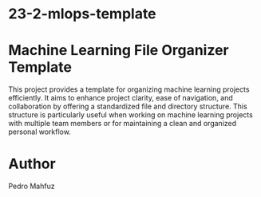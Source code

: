 # 23-2-mlops-template

# Machine Learning File Organizer Template
This project provides a template for organizing machine learning projects efficiently. It aims to enhance project clarity, ease of navigation, and collaboration by offering a standardized file and directory structure. This structure is particularly useful when working on machine learning projects with multiple team members or for maintaining a clean and organized personal workflow.

# Author
Pedro Mahfuz 
